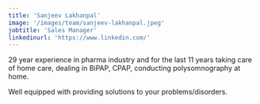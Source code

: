 ```yaml
---
title: 'Sanjeev Lakhanpal'
image: '/images/team/sanjeev-lakhanpal.jpeg'
jobtitle: 'Sales Manager'
linkedinurl: 'https://www.linkedin.com/'
---
```


29 year experience in pharma industry and for the last 11 years taking care  
of home care, dealing in BiPAP, CPAP, conducting polysomnography at home.  

Well equipped with providing solutions to your problems/disorders. 
